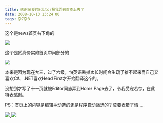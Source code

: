 ```yaml
---
title: 感谢亲爱的Editor把我弄到首页上去了
date: 2008-10-13 13:24:00
tags: 杂7杂8
---
```

这个是news首页右下角的

![](https://p-blog.csdn.net/images/p_blog_csdn_net/cuipengfei1/EntryImages/20081013/%E6%88%AA%E5%9B%BE00633595011768627500.jpg)

这个是货真价实的首页中间部分的

![](https://p-blog.csdn.net/images/p_blog_csdn_net/cuipengfei1/EntryImages/20081013/%E6%88%AA%E5%9B%BE01.jpg)

本来是因为现在大三，过了六级，怕英语丢掉太长时间会生疏了拾不起来而自己又喜欢C#、.NET喜欢Head First才开始翻译这个的。

没想到才写了十一页就被Editor同志弄到Home Page去了，令我受宠若惊，在此特表感谢。

PS：首页上的内容是编辑手动选的还是程序自动筛选的？莫要表错了情......



[ ![](https://profile.csdnimg.cn/5/2/5/3_cuipengfei1)
![](https://g.csdnimg.cn/static/user-reg-year/1x/11.png)
](https://blog.csdn.net/cuipengfei1)





